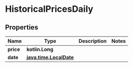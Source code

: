 
# HistoricalPricesDaily

## Properties
Name | Type | Description | Notes
------------ | ------------- | ------------- | -------------
**price** | **kotlin.Long** |  | 
**date** | [**java.time.LocalDate**](java.time.LocalDate.md) |  | 



